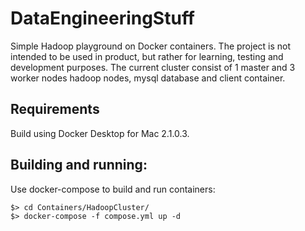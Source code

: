 # DataEngineeringStuff
Simple Hadoop playground on Docker containers. The project is not intended to be used in product, but rather for learning, testing and development purposes. The current cluster consist of 1 master and 3 worker nodes hadoop nodes, mysql database and client container. 
## Requirements
Build using Docker Desktop for Mac 2.1.0.3. 
## Building and running:
Use docker-compose to build and run containers:

    $> cd Containers/HadoopCluster/
    $> docker-compose -f compose.yml up -d
